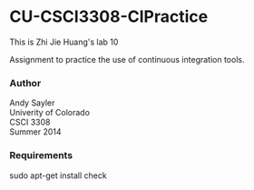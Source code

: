 CU-CSCI3308-CIPractice
======================
This is Zhi Jie Huang's lab 10


Assignment to practice the use of continuous integration tools.

### Author
Andy Sayler  
Univerity of Colorado  
CSCI 3308  
Summer 2014

### Requirements
sudo apt-get install check
